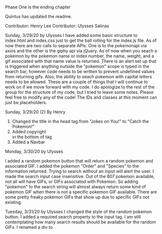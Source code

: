 Phase One is the ending chapter 

Quintus has updated the readme.

Contributor: Henry Lee
Contributor: Ulysses Salinas

Sunday, 3/29/20 by Ulysses
I have added some basic structure to index.html and index.css just to get the ball rolling for the index.js file. As of now there are two calls to separate APIs. One is to the pokemonapi via axios and the other is the giphy api via jQuery. As of now when you seach a pokemon by the pokemon name or index number, the name, weight, and a gif associated with that name value is returned. There is an alert set up that is triggered when anything outside the "pokemon" scope is typed in the search bar, however code needs to be written to prevent undefined values from returning gifs. Also, the ability to seach pokemon with capital letters needs to be allowed. These are a couple of things that I will continue to work on if we move forward with my code. I do apologize to the rest of the group for the structure of my code, but I tried to leave some notes. Please feel free to modify any of the code! The IDs and classes at this moment can just be placeholders. 


Sunday, 3/29/20 (2) By Henry
1. Changed the title in the head tag from "Jokes on You!" to "Catch the Pokemon!"
2. Added copyright <div> in the bottom of <body> tag
3. Added a Navbar

Monday, 3/30/20 by Ulysses

I added a random pokemon button that will return a random pokemon and associated GIF. 
I added the pokemon "Order" and "Species" to the information returned.
Trying to search without an input will alert the user.
I made the search input case insensitive. 
Out of the 807 pokemon available, not all will have GIFs, or GIFs associated with Pokemon. So adding "pokemon" to the search string will almost always return some kind of pokemon GIF when there is not a specific pokemon GIF available. There are some pretty freaky pokemon GIFs that show up due to specific GIFs not existing. 


Tuesday, 3/31/20 by Ulysses
I changed the style of the random pokemon button.
I added a required search property to the input tag.
I am still contemplating how many search results should be available for the random GIFs.
I renamed a div to <pokemon-container>
